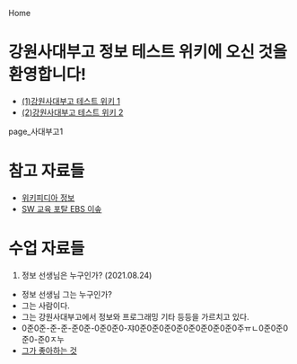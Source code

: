 Home

# 강원사대부고 정보 테스트 위키에 오신 것을 환영합니다!

* [(1)강원사대부고 테스트 위키 1](page_사대부고1)
* [(2)강원사대부고 테스트 위키 2](page_사대부고2)

page_사대부고1 

#  참고 자료들

* [위키피디아 정보](https://ko.wikipedia.org/wiki/%EC%A0%95%EB%B3%B4)
* [SW 교육 포탈 EBS 이솦](https://www.ebssw.kr/)

# 수업 자료들

1. 정보 선생님은 누구인가? (2021.08.24)

* 정보 선생님 그는 누구인가?
* 그는 사람이다.
* 그는 강원사대부고에서 정보와 프로그래밍 기타 등등을 가르치고 있다.
* 0준0준-준-준-준0준-0준0준0-쟈0준0준0준0준0준0준0준0준0주ㅠㄴ0준0준0준0-준0ㅈ누
* [그가 좋아하는 것](https://blog.kakaocdn.net/dn/cO3aNt/btqNqC6nkl7/t2D9attthY1rzHGGIOtpi0/img.png)
